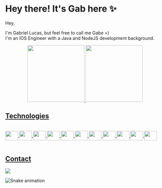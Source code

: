# Hey there! It's Gab here ✨

Hey, 

I'm Gabriel Lucas, but feel free to call me Gabe =)
<br>
I'm an IOS Engineer with a Java and NodeJS development background. 


<div align="center">
  <a href="https://github.com/gabriel-lucas-sl">
  <img height="180em" src="https://github-readme-stats.vercel.app/api?username=gabriel-lucas-sl&show_icons=true&theme=tokyonight&include_all_commits=true&count_private=true"/>
  <img height="180em" src="https://github-readme-stats.vercel.app/api/top-langs/?username=gabriel-lucas-sl&layout=compact&langs_count=7&theme=tokyonight"/>
</div>
  
   ## Technologies
  
<div style="display: inline_block"><br>
  <img align="center" height="30" width="40" src="https://cdn.jsdelivr.net/gh/devicons/devicon/icons/swift/swift-original.svg" />
  <img align="center" height="30" width="40" src="https://cdn.jsdelivr.net/gh/devicons/devicon/icons/java/java-original.svg" />
  <img align="center" height="30" width="40" src="https://cdn.jsdelivr.net/gh/devicons/devicon/icons/spring/spring-original.svg" />
  <img align="center" height="30" width="40" src="https://cdn.jsdelivr.net/gh/devicons/devicon/icons/html5/html5-original.svg" />
  <img align="center" height="30" width="40" src="https://cdn.jsdelivr.net/gh/devicons/devicon/icons/css3/css3-original.svg" />
  <img align="center" height="30" width="40" src="https://cdn.jsdelivr.net/gh/devicons/devicon/icons/javascript/javascript-original.svg" />
  <img align="center" height="30" width="40" src="https://cdn.jsdelivr.net/gh/devicons/devicon/icons/react/react-original.svg" />
  <img align="center" height="30" width="40" src="https://cdn.jsdelivr.net/gh/devicons/devicon/icons/nodejs/nodejs-original-wordmark.svg" />
  <img align="center" height="30" width="40" src="https://cdn.jsdelivr.net/gh/devicons/devicon/icons/jest/jest-plain.svg" />
  <img align="center" height="30" width="40" src="https://cdn.jsdelivr.net/gh/devicons/devicon/icons/mocha/mocha-plain.svg" />
  <img align="center" height="30" width="40" src="https://cdn.jsdelivr.net/gh/devicons/devicon/icons/oracle/oracle-original.svg" />
  
</div><br>
  
   ## Contact
  
<div> 
  <a href="https://www.linkedin.com/in/gabriel-lucas-sl/" target="_blank"><img src="https://img.shields.io/badge/LinkedIn-0077B5?style=for-the-badge&logo=linkedin&logoColor=white" target="_blank"></a>
</div>
  
![Snake animation](https://github.com/gabriel-lucas-sl/gabriel-lucas-sl/blob/output/github-contribution-grid-snake.svg)
<!--
**gabriel-lucas-sl/gabriel-lucas-sl** is a ✨ _special_ ✨ repository because its `README.md` (this file) appears on your GitHub profile.

Here are some ideas to get you started:

- 🔭 I’m currently working on ...
- 🌱 I’m currently learning ...
- 👯 I’m looking to collaborate on ...
- 🤔 I’m looking for help with ...
- 💬 Ask me about ...
- 📫 How to reach me: ...
- 😄 Pronouns: ...
- ⚡ Fun fact: ...
-->
